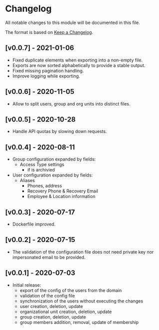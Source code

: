 # Changelog

All notable changes to this module will be documented in this file.

The format is based on [Keep a Changelog](https://keepachangelog.com/en/1.0.0/).

## [v0.0.7] - 2021-01-06

- Fixed duplicate elements when exporting into a non-empty file.
- Exports are now sorted alphabetically to provide a stable output.
- Fixed missing pagination handling.
- Improve logging while exporting.

## [v0.0.6] - 2020-11-05

- Allow to split users, group and org units into distinct files.

## [v0.0.5] - 2020-10-28

- Handle API quotas by slowing down requests.

## [v0.0.4] - 2020-08-11

- Group configuration expanded by fields:
  - Access Type settings
	- if is archivied
- User configuration expanded by fields:
  - Aliases
	- Phones, address
	- Recovery Phone & Recovery Email
	- Employee & Location information

## [v0.0.3] - 2020-07-17

- Dockerfile improved.

## [v0.0.2] - 2020-07-15

- The validation of the configuration file does not need private key nor impersonated email to be provided.

## [v0.0.1] - 2020-07-03

- Initial release:
  - export of the config of the users from the domain
  - validation of the config file
  - synchronization of the users without executing the changes
  - user creation, deletion, update
  - organizational unit creation, deletion, update
  - group creation, deletion, update
  - group members addition, removal, update of membership
